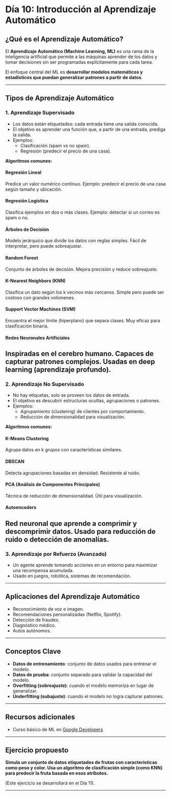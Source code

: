 # Día 10: Introducción al Aprendizaje Automático

## ¿Qué es el Aprendizaje Automático?

El **Aprendizaje Automático (Machine Learning, ML)** es una rama de la inteligencia artificial que permite a las máquinas aprender de los datos y tomar decisiones sin ser programadas explícitamente para cada tarea.

El enfoque central del ML es **desarrollar modelos matemáticos y estadísticos que puedan generalizar patrones a partir de datos**.

---

## Tipos de Aprendizaje Automático

### 1. Aprendizaje Supervisado

- Los datos están etiquetados: cada entrada tiene una salida conocida.
- El objetivo es aprender una función que, a partir de una entrada, prediga la salida.
- Ejemplos:
  - Clasificación (spam vs no spam).
  - Regresión (predecir el precio de una casa).

**Algoritmos comunes:**
#### Regresión Lineal
Predice un valor numérico continuo.
Ejemplo: predecir el precio de una casa según tamaño y ubicación.

#### Regresión Logística
Clasifica ejemplos en dos o más clases.
Ejemplo: detectar si un correo es spam o no.

#### Árboles de Decisión
Modelo jerárquico que divide los datos con reglas simples.
Fácil de interpretar, pero puede sobreajustar.

#### Random Forest
Conjunto de árboles de decisión. Mejora precisión y reduce sobreajuste.

#### K-Nearest Neighbors (KNN)
Clasifica un dato según los k vecinos más cercanos.
Simple pero puede ser costoso con grandes volúmenes.

#### Support Vector Machines (SVM)
Encuentra el mejor límite (hiperplano) que separa clases.
Muy eficaz para clasificación binaria.

#### Redes Neuronales Artificiales
Inspiradas en el cerebro humano. Capaces de capturar patrones complejos.
Usadas en deep learning (aprendizaje profundo).
---

### 2. Aprendizaje No Supervisado

- No hay etiquetas, solo se proveen los datos de entrada.
- El objetivo es descubrir estructuras ocultas, agrupaciones o patrones.
- Ejemplos:
  - Agrupamiento (clustering) de clientes por comportamiento.
  - Reducción de dimensionalidad para visualización.

**Algoritmos comunes:**
#### K-Means Clustering
Agrupa datos en k grupos con características similares.

#### DBSCAN
Detecta agrupaciones basadas en densidad. Resistente al ruido.

#### PCA (Análisis de Componentes Principales)
Técnica de reducción de dimensionalidad. Útil para visualización.

#### Autoencoders
Red neuronal que aprende a comprimir y descomprimir datos.
Usado para reducción de ruido o detección de anomalías.
---

### 3. Aprendizaje por Refuerzo (Avanzado)

- Un agente aprende tomando acciones en un entorno para maximizar una recompensa acumulada.
- Usado en juegos, robótica, sistemas de recomendación.

---

## Aplicaciones del Aprendizaje Automático

- Reconocimiento de voz e imagen.
- Recomendaciones personalizadas (Netflix, Spotify).
- Detección de fraudes.
- Diagnóstico médico.
- Autos autónomos.

---

## Conceptos Clave

- **Datos de entrenamiento**: conjunto de datos usados para entrenar el modelo.
- **Datos de prueba**: conjunto separado para validar la capacidad del modelo.
- **Overfitting (sobreajuste)**: cuando el modelo memoriza en lugar de generalizar.
- **Underfitting (subajuste)**: cuando el modelo no logra capturar patrones.

---

## Recursos adicionales

- Curso básico de ML en [Google Developers](https://developers.google.com/machine-learning/crash-course)

---

## Ejercicio propuesto

**Simula un conjunto de datos etiquetados de frutas con características como peso y color. Usa un algoritmo de clasificación simple (como KNN) para predecir la fruta basada en esos atributos.**

(Este ejercicio se desarrollará en el Día 11).

---

